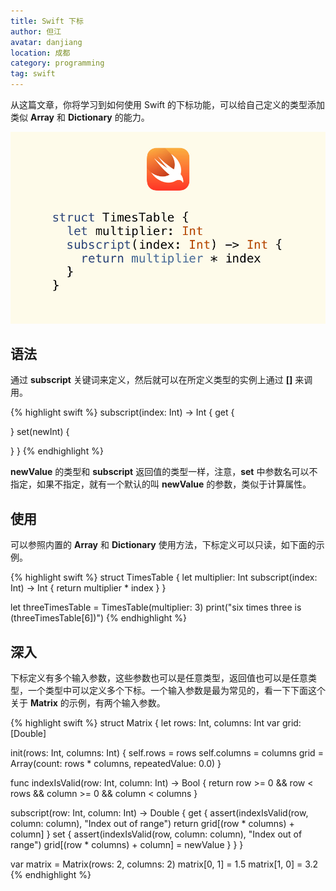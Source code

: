 ```yaml
---
title: Swift 下标
author: 但江
avatar: danjiang
location: 成都
category: programming
tag: swift
---
```


从这篇文章，你将学习到如何使用 Swift 的下标功能，可以给自己定义的类型添加类似 **Array** 和 **Dictionary** 的能力。

![Swift Subscripts](/images/swift-subscripts.jpg)

## 语法

通过 **subscript** 关键词来定义，然后就可以在所定义类型的实例上通过 **[]** 来调用。

{% highlight swift %}
subscript(index: Int) -> Int {
  get {

  }
  set(newInt) {

  }
}
{% endhighlight %}

**newValue** 的类型和 **subscript** 返回值的类型一样，注意，**set** 中参数名可以不指定，如果不指定，就有一个默认的叫 **newValue** 的参数，类似于计算属性。

## 使用

可以参照内置的 **Array** 和 **Dictionary** 使用方法，下标定义可以只读，如下面的示例。

{% highlight swift %}
struct TimesTable {
  let multiplier: Int
  subscript(index: Int) -> Int {
    return multiplier * index
  }
}

let threeTimesTable = TimesTable(multiplier: 3)
print("six times three is \(threeTimesTable[6])")
{% endhighlight %}

## 深入

下标定义有多个输入参数，这些参数也可以是任意类型，返回值也可以是任意类型，一个类型中可以定义多个下标。一个输入参数是最为常见的，看一下下面这个关于 **Matrix** 的示例，有两个输入参数。

{% highlight swift %}
struct Matrix {
  let rows: Int, columns: Int
  var grid: [Double]

  init(rows: Int, columns: Int) {
    self.rows = rows
    self.columns = columns
    grid = Array(count: rows * columns, repeatedValue: 0.0)
  }

  func indexIsValid(row: Int, column: Int) -> Bool {
    return row >= 0 && row < rows && column >= 0 && column < columns
  }

  subscript(row: Int, column: Int) -> Double {
    get {
      assert(indexIsValid(row, column: column), "Index out of range")
      return grid[(row * columns) + column]
    }
    set {
      assert(indexIsValid(row, column: column), "Index out of range")
      grid[(row * columns) + column] = newValue
    }
  }
}

var matrix = Matrix(rows: 2, columns: 2)
matrix[0, 1] = 1.5
matrix[1, 0] = 3.2
{% endhighlight %}
